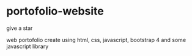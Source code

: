 # portofolio-website
give a star

web portofolio create using html, css, javascript, bootstrap 4 and some javascript library
